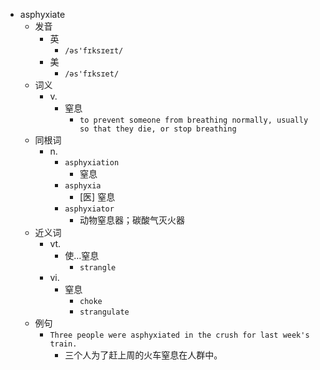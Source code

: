 - asphyxiate
  - 发音
    - 英
      - `/əs'fɪksɪeɪt/`
    - 美
      - `/əs'fɪksɪet/`
  - 词义
    - v.
      - 窒息
        - `to prevent someone from breathing normally, usually so that they die, or stop breathing`
  - 同根词
    - n.
      - `asphyxiation`
        - 窒息
      - `asphyxia`
        - [医] 窒息
      - `asphyxiator`
        - 动物窒息器；碳酸气灭火器
  - 近义词
    - vt.
      - 使…窒息
        - `strangle`
    - vi.
      - 窒息
        - `choke`
        - `strangulate`
  - 例句
    - `Three people were asphyxiated in the crush for last week's train.`
      - 三个人为了赶上周的火车窒息在人群中。

